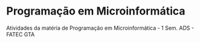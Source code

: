 # Programação em Microinformática
Atividades da matéria de Programação em Microinformática - 1 Sem. ADS - FATEC GTA
